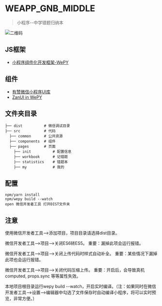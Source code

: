 # WEAPP_GNB_MIDDLE
> 小程序--中学错题归纳本

![二维码](http://img.guinaben.com/WEAPP_GNB_MIDDLE.jpg)

## JS框架
-	[小程序组件化开发框架-WePY](https://tencent.github.io/wepy/document.html#/)

## 组件
-	[有赞微信小程序UI库](https://github.com/youzan/zanui-weapp)
- [ZanUI in WePY](https://github.com/brucx/wepy-zanui-demo)

## 文件夹目录
```
├── dist          # 微信调试目录
├── src           # 代码
  ├── common      # 公共资源
  ├── components  # 组件
  ├── pages       # 页面
    ├── init          # 配置信息
    ├── workbook      # 记错题
    ├── statistics    # 错题本
    ├── my            # 我的
```

## 配置
```
npm/yarn install
npm/wepy build --watch
open 微信开发者工具 打开DIST文件夹
```

## 注意
使用微信开发者工具-->添加项目，项目目录请选择dist目录。

微信开发者工具-->项目-->关闭ES6转ES5。 重要：漏掉此项会运行报错。

微信开发者工具-->项目-->关闭上传代码时样式自动补全。 重要：某些情况下漏掉此项也会运行报错。

微信开发者工具-->项目-->关闭代码压缩上传。 重要：开启后，会导致真机computed, props.sync 等等属性失效。

本地项目根目录运行wepy build --watch，开启实时编译。（注：如果同时在微信开发者工具-->设置-->编辑器中勾选了文件保存时自动编译小程序，将可以实时预览，非常方便。）
